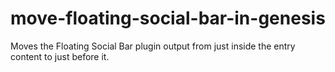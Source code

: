 move-floating-social-bar-in-genesis
===================================

Moves the Floating Social Bar plugin output from just inside the entry content to just before it.
